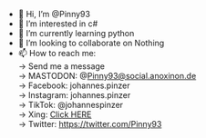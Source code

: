 - 👋 Hi, I’m @Pinny93
- 👀 I’m interested in c#
- 🌱 I’m currently learning python
- 💞️ I’m looking to collaborate on Nothing
- 📫 How to reach me:  
    -> Send me a message  
    -> MASTODON: @Pinny93@social.anoxinon.de  
    -> Facebook: johannes.pinzer  
    -> Instagram: johannes.pinzer  
    -> TikTok: @johannespinzer  
    -> Xing: [Click HERE](https://www.xing.com/profile/Johannes_Pinzer3/cv)  
    -> Twitter: https://twitter.com/Pinny93  
   
<!---
Pinny93/Pinny93 is a ✨ special ✨ repository because its `README.md` (this file) appears on your GitHub profile.
You can click the Preview link to take a look at your changes.
--->
